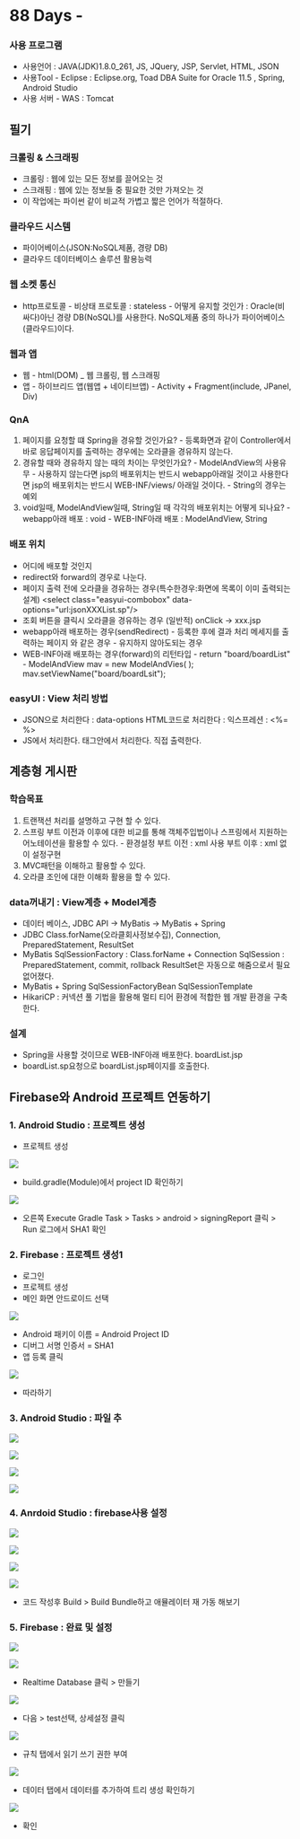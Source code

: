 # 88 Days -

### 사용 프로그램

* 사용언어 : JAVA\(JDK\)1.8.0\_261, JS, JQuery, JSP, Servlet, HTML, JSON
* 사용Tool  - Eclipse : Eclipse.org, Toad DBA Suite for Oracle 11.5 , Spring, Android Studio
* 사용 서버 - WAS : Tomcat

## 필기

### 크롤링 & 스크래핑

* 크롤링 : 웹에 있는 모든 정보를 끌어오는 것
* 스크래핑 : 웹에 있는 정보들 중 필요한 것만 가져오는 것
* 이 작업에는 파이썬 같이 비교적 가볍고 짧은 언어가 적절하다.

### 클라우드 시스템

* 파이어베이스\(JSON:NoSQL제품, 경량 DB\) 
* 클라우드 데이터베이스 솔루션 활용능력

### 웹 소켓 통신

* http프로토콜 - 비상태 프로토콜 : stateless - 어떻게 유지할 것인가 : Oracle\(비싸다\)아닌 경량 DB\(NoSQL\)를 사용한다.   NoSQL제품 중의 하나가 파이어베이스\(클라우드\)이다.

### 웹과 앱

* 웹 - html\(DOM\) \_ 웹 크롤링, 웹 스크래핑
* 앱 - 하이브리드 앱\(웹앱 + 네이티브앱\) - Activity + Fragment\(include, JPanel, Div\)

### QnA

1. 페이지를 요청할 떄 Spring을 경유할 것인가요? - 등록화면과 같이 Controller에서 바로 응답페이지를 출력하는 경우에는 오라클을 경유하지 않는다.
2. 경유할 때와 경유하지 않는 때의 차이는 무엇인가요? - ModelAndView의 사용유무 - 사용하지 않는다면 jsp의 배포위치는 반드시 webapp아래일 것이고   사용한다면 jsp의 배포위치는 반드시 WEB-INF/views/ 아래일 것이다. - String의 경우는 예외
3. void일때, ModelAndView일때, String일 때 각각의 배포위치는 어떻게 되나요? - webapp아래 배포 : void - WEB-INF아래 배포 : ModelAndView, String

### 배포 위치

* 어디에 배포할 것인지 
* redirect와 forward의 경우로 나눈다.
* 페이지 출력 전에 오라클을 경유하는 경우\(특수한경우:화면에 목록이 이미 출력되는 설계\) &lt;select class="easyui-combobox" data-options="url:jsonXXXList.sp"/&gt;
* 조회 버튼을 클릭시 오라클을 경유하는 경우 \(일반적\) onClick -&gt; xxx.jsp
* webapp아래 배포하는 경우\(sendRedirect\) - 등록한 후에 결과 처리 메세지를 출력하는 페이지 와 같은 경우 - 유지하지 않아도되는 경우
* WEB-INF아래 배포하는 경우\(forward\)의 리턴타입 - return "board/boardList" - ModelAndView mav = new ModelAndVies\( \);   mav.setViewName\("board/boardLsit"\);

### easyUI : View 처리 방법 

* JSON으로 처리한다 : data-options HTML코드로 처리한다 : 익스프레션 : &lt;%= %&gt;
* JS에서 처리한다. 태그안에서 처리한다. 직접 출력한다.

## 계층형 게시판

### 학습목표

1. 트랜잭션 처리를 설명하고 구현 할 수 있다.
2. 스프링 부트 이전과 이후에 대한 비교를 통해  객체주입법이나 스프링에서 지원하는 어노테이션을 활용할 수 있다. - 환경설정   부트 이전 : xml 사용   부트 이후 : xml 없이 설정구현
3. MVC패턴을 이해하고 활용할 수 있다.
4. 오라클 조인에 대한 이해화 활용을 할 수 있다.

### data꺼내기 : View계층 + Model계층

* 데이터 베이스, JDBC API -&gt; MyBatis -&gt; MyBatis + Spring
* JDBC Class.forName\(오라클회사정보수집\), Connection, PreparedStatement, ResultSet
* MyBatis SqlSessionFactory : Class.forName + Connection SqlSession : PreparedStatement, commit, rollback ResultSet은 자동으로 해줌으로서 필요 없어졌다.
* MyBatis + Spring SqlSessionFactoryBean SqlSessionTemplate
* HikariCP : 커넥션 풀 기법을 활용해 멀티 티어 환경에 적합한 웹 개발 환경을 구축한다.

### 설계

* Spring을 사용할 것이므로 WEB-INF아래 배포한다. boardList.jsp
* boardList.sp요청으로 boardList.jsp페이지를 호출한다.

## Firebase와 Android 프로젝트 연동하기

### 1. Android Studio : 프로젝트 생성

* 프로젝트 생성

![](../../../.gitbook/assets/1-project-id.png)

* build.gradle\(Module\)에서 project ID 확인하기

![](../../../.gitbook/assets/2-sha1.png)

* 오른쪽 Execute Gradle Task &gt; Tasks &gt; android &gt; signingReport 클릭 &gt; Run 로그에서 SHA1 확인

### 2. Firebase : 프로젝트 생성1

* 로그인
* 프로젝트 생성
* 메인 화면 안드로이드 선택

![](../../../.gitbook/assets/1%20%2892%29.png)

* Android 패키이 이름 = Android Project ID
* 디버그 서명 인증서 = SHA1
* 앱 등록 클릭

![](../../../.gitbook/assets/2%20%2871%29.png)

* 따라하기 

### 3. Android Studio : 파일 추

![](../../../.gitbook/assets/3%20%2854%29.png)

![](../../../.gitbook/assets/4-app-.png)

![](../../../.gitbook/assets/5-3-1-project.png)

![](../../../.gitbook/assets/5-3-1-app.png)

### 4. Anrdoid Studio : firebase사용 설정

![](../../../.gitbook/assets/firebase-.png)

![](../../../.gitbook/assets/firebase-2.png)

![](../../../.gitbook/assets/firebase-3.png)

![](../../../.gitbook/assets/firebase-4.png)

* 코드 작성후 Build &gt; Build Bundle하고 애뮬레이터 재 가동 해보기

### 5. Firebase : 완료 및 설정

![](../../../.gitbook/assets/6%20%2821%29.png)

![](../../../.gitbook/assets/dababase-.png)

* Realtime Database 클릭 &gt; 만들기

![](../../../.gitbook/assets/dababase-2.png)

* 다음 &gt; test선택, 상세설정 클릭

![](../../../.gitbook/assets/dababase-4-.png)

* 규칙 탭에서 읽기 쓰기 권한 부여

![](../../../.gitbook/assets/dababase-5-json-+-.png)

* 데이터 탭에서 데이터를 추가하여 트리 생성 확인하기

![](../../../.gitbook/assets/dababase-5-2.png)

* 확인

### 

### 



